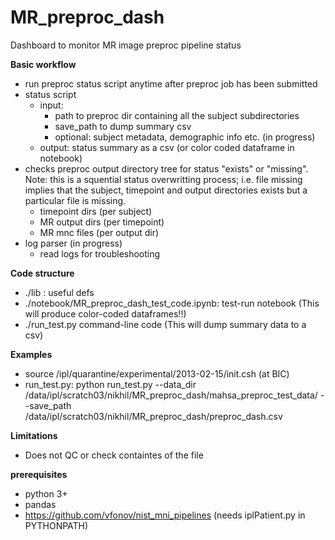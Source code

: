 # MR_preproc_dash
Dashboard to monitor MR image preproc pipeline status

**Basic workflow**
- run preproc status script anytime after preproc job has been submitted 
- status script
    - input:
        - path to preproc dir containing all the subject subdirectories
        - save_path to dump summary csv
        - optional: subject metadata, demographic info etc. (in progress) 
    - output: status summary as a csv (or color coded dataframe in notebook) 
- checks preproc output directory tree for status "exists" or "missing". Note: this is a squential status overwritting process; i.e. file missing implies that the subject, timepoint and output directories exists but a particular file is missing. 
    - timepoint dirs (per subject)
    - MR output dirs (per timepoint)
    - MR mnc files (per output dir) 
- log parser (in progress)
    - read logs for troubleshooting
    
**Code structure**
- ./lib : useful defs
- ./notebook/MR_preproc_dash_test_code.ipynb: test-run notebook (This will produce color-coded dataframes!!) 
- ./run_test.py command-line code (This will dump summary data to a csv) 
    
**Examples**
- source /ipl/quarantine/experimental/2013-02-15/init.csh (at BIC) 
- run_test.py:  python run_test.py --data_dir /data/ipl/scratch03/nikhil/MR_preproc_dash/mahsa_preproc_test_data/ --save_path /data/ipl/scratch03/nikhil/MR_preproc_dash/preproc_dash.csv

**Limitations**
- Does not QC or check containtes of the file

**prerequisites** 
- python 3+ 
- pandas 
- https://github.com/vfonov/nist_mni_pipelines (needs iplPatient.py in PYTHONPATH)
